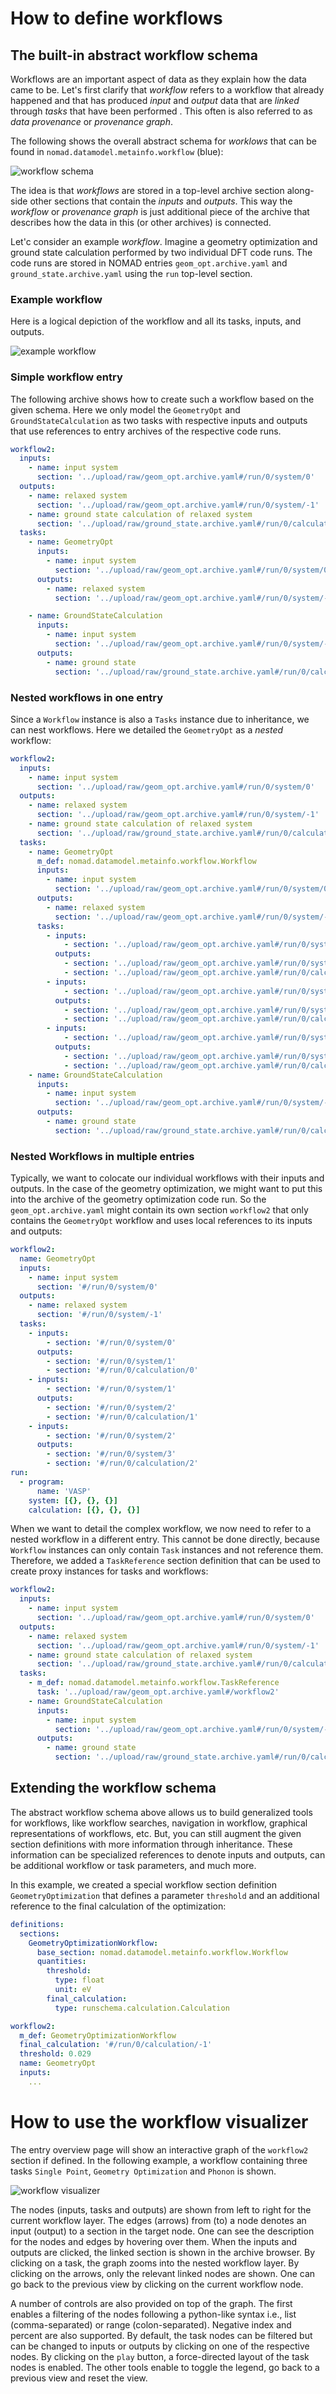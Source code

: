 # How to define workflows

## The built-in abstract workflow schema

Workflows are an important aspect of data as they explain how the data came to be. Let's
first clarify that *workflow* refers to a workflow that already happened and that has
produced *input* and *output* data that are *linked* through *tasks* that have been
performed . This often is also referred to as *data provenance* or *provenance graph*.

The following shows the overall abstract schema for *worklows* that can be found
in `nomad.datamodel.metainfo.workflow` (blue):

![workflow schema](images/workflow-schema.png)

The idea is that *workflows* are stored in a top-level archive section along-side other
sections that contain the *inputs* and *outputs*. This way the *workflow* or *provenance graph*
is just additional piece of the archive that describes how the data in this (or other archives) is connected.

Let'c consider an example *workflow*. Imagine a geometry optimization and ground state
calculation performed by two individual DFT code runs. The code runs are stored in
NOMAD entries `geom_opt.archive.yaml` and `ground_state.archive.yaml` using the `run`
top-level section.

### Example workflow

Here is a logical depiction of the workflow and all its tasks, inputs, and outputs.

![example workflow](images/example-workflow.png)

### Simple workflow entry

The following archive shows how to create such a workflow based on the given schema.
Here we only model the `GeometryOpt` and `GroundStateCalculation` as two tasks with
respective inputs and outputs that use references to entry archives of the respective
code runs.

```yaml
workflow2:
  inputs:
    - name: input system
      section: '../upload/raw/geom_opt.archive.yaml#/run/0/system/0'
  outputs:
    - name: relaxed system
      section: '../upload/raw/geom_opt.archive.yaml#/run/0/system/-1'
    - name: ground state calculation of relaxed system
      section: '../upload/raw/ground_state.archive.yaml#/run/0/calculations/0'
  tasks:
    - name: GeometryOpt
      inputs:
        - name: input system
          section: '../upload/raw/geom_opt.archive.yaml#/run/0/system/0'
      outputs:
        - name: relaxed system
          section: '../upload/raw/geom_opt.archive.yaml#/run/0/system/-1'

    - name: GroundStateCalculation
      inputs:
        - name: input system
          section: '../upload/raw/geom_opt.archive.yaml#/run/0/system/-1'
      outputs:
        - name: ground state
          section: '../upload/raw/ground_state.archive.yaml#/run/0/calculations/0'
```


### Nested workflows in one entry

Since a `Workflow` instance is also a `Tasks` instance due to inheritance, we can nest
workflows. Here we detailed the `GeometryOpt` as a *nested* workflow:

```yaml
workflow2:
  inputs:
    - name: input system
      section: '../upload/raw/geom_opt.archive.yaml#/run/0/system/0'
  outputs:
    - name: relaxed system
      section: '../upload/raw/geom_opt.archive.yaml#/run/0/system/-1'
    - name: ground state calculation of relaxed system
      section: '../upload/raw/ground_state.archive.yaml#/run/0/calculations/0'
  tasks:
    - name: GeometryOpt
      m_def: nomad.datamodel.metainfo.workflow.Workflow
      inputs:
        - name: input system
          section: '../upload/raw/geom_opt.archive.yaml#/run/0/system/0'
      outputs:
        - name: relaxed system
          section: '../upload/raw/geom_opt.archive.yaml#/run/0/system/-1'
      tasks:
        - inputs:
            - section: '../upload/raw/geom_opt.archive.yaml#/run/0/system/0'
          outputs:
            - section: '../upload/raw/geom_opt.archive.yaml#/run/0/system/1'
            - section: '../upload/raw/geom_opt.archive.yaml#/run/0/calculation/0'
        - inputs:
            - section: '../upload/raw/geom_opt.archive.yaml#/run/0/system/1'
          outputs:
            - section: '../upload/raw/geom_opt.archive.yaml#/run/0/system/2'
            - section: '../upload/raw/geom_opt.archive.yaml#/run/0/calculation/1'
        - inputs:
            - section: '../upload/raw/geom_opt.archive.yaml#/run/0/system/2'
          outputs:
            - section: '../upload/raw/geom_opt.archive.yaml#/run/0/system/3'
            - section: '../upload/raw/geom_opt.archive.yaml#/run/0/calculation/2'
    - name: GroundStateCalculation
      inputs:
        - name: input system
          section: '../upload/raw/geom_opt.archive.yaml#/run/0/system/-1'
      outputs:
        - name: ground state
          section: '../upload/raw/ground_state.archive.yaml#/run/0/calculations/0'
```

### Nested Workflows in multiple entries

Typically, we want to colocate our individual workflows with their inputs and outputs.
In the case of the geometry optimization, we might want to put this into the archive of
the geometry optimization code run. So the `geom_opt.archive.yaml` might contain its
own section `workflow2` that only contains the `GeometryOpt` workflow and uses local
references to its inputs and outputs:

```yaml
workflow2:
  name: GeometryOpt
  inputs:
    - name: input system
      section: '#/run/0/system/0'
  outputs:
    - name: relaxed system
      section: '#/run/0/system/-1'
  tasks:
    - inputs:
        - section: '#/run/0/system/0'
      outputs:
        - section: '#/run/0/system/1'
        - section: '#/run/0/calculation/0'
    - inputs:
        - section: '#/run/0/system/1'
      outputs:
        - section: '#/run/0/system/2'
        - section: '#/run/0/calculation/1'
    - inputs:
        - section: '#/run/0/system/2'
      outputs:
        - section: '#/run/0/system/3'
        - section: '#/run/0/calculation/2'
run:
  - program:
      name: 'VASP'
    system: [{}, {}, {}]
    calculation: [{}, {}, {}]
```

When we want to detail the complex workflow, we now need to refer to a nested workflow in
a different entry. This cannot be done directly, because `Workflow` instances can only contain `Task` instances and not reference them. Therefore, we added a `TaskReference` section definition that can be used to create proxy instances for tasks and workflows:

```yaml
workflow2:
  inputs:
    - name: input system
      section: '../upload/raw/geom_opt.archive.yaml#/run/0/system/0'
  outputs:
    - name: relaxed system
      section: '../upload/raw/geom_opt.archive.yaml#/run/0/system/-1'
    - name: ground state calculation of relaxed system
      section: '../upload/raw/ground_state.archive.yaml#/run/0/calculations/0'
  tasks:
    - m_def: nomad.datamodel.metainfo.workflow.TaskReference
      task: '../upload/raw/geom_opt.archive.yaml#/workflow2'
    - name: GroundStateCalculation
      inputs:
        - name: input system
          section: '../upload/raw/geom_opt.archive.yaml#/run/0/system/-1'
      outputs:
        - name: ground state
          section: '../upload/raw/ground_state.archive.yaml#/run/0/calculations/0'
```

## Extending the workflow schema

The abstract workflow schema above allows us to build generalized tools for workflows,
like workflow searches, navigation in workflow, graphical representations of workflows, etc. But, you can still augment the given section definitions with more information through
inheritance. These information can be specialized references to denote inputs and outputs,
can be additional workflow or task parameters, and much more.

In this example, we created a special workflow section definition `GeometryOptimization`
that defines a parameter `threshold` and an additional reference to the final
calculation of the optimization:

```yaml
definitions:
  sections:
    GeometryOptimizationWorkflow:
      base_section: nomad.datamodel.metainfo.workflow.Workflow
      quantities:
        threshold:
          type: float
          unit: eV
        final_calculation:
          type: runschema.calculation.Calculation

workflow2:
  m_def: GeometryOptimizationWorkflow
  final_calculation: '#/run/0/calculation/-1'
  threshold: 0.029
  name: GeometryOpt
  inputs:
    ...
```

# How to use the workflow visualizer
The entry overview page will show an interactive graph of the `workflow2` section if defined.
In the following example, a workflow containing three tasks `Single Point`, `Geometry Optimization`
and `Phonon` is shown.

![workflow visualizer](images/workflow-visualizer-root.png)

The nodes (inputs, tasks and outputs) are shown from left to right for the current workflow layer.
The edges (arrows) from (to) a node denotes an input (output) to a section in the target node.
One can see the description for the nodes and edges by hovering over them. When the
inputs and outputs are clicked, the linked section is shown in the archive browser. By clicking
on a task, the graph zooms into the nested workflow layer. By clicking on the arrows,
only the relevant linked nodes are shown. One can go back to the previous view by clicking on
the current workflow node.

A number of controls are also provided on top of the graph. The first enables a filtering
of the nodes following a python-like syntax i.e., list (comma-separated) or range (colon-separated).
Negative index and percent are also supported. By default, the task nodes can be filtered
but can be changed to inputs or outputs by clicking on one of the respective nodes. By clicking
on the `play` button, a force-directed layout of the task nodes is enabled. The other tools
enable to toggle the legend, go back to a previous view and reset the view.
